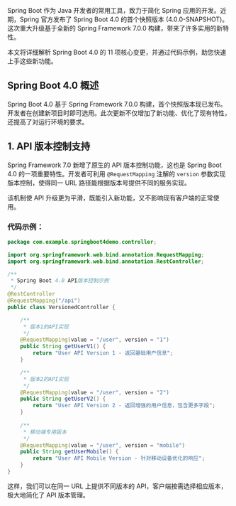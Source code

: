 Spring Boot 作为 Java 开发者的常用工具，致力于简化 Spring 应用的开发。近期，Spring 官方发布了 Spring Boot 4.0 的首个快照版本 (4.0.0-SNAPSHOT)。这次重大升级基于全新的 Spring Framework 7.0.0 构建，带来了许多实用的新特性。

本文将详细解析 Spring Boot 4.0 的 11 项核心变更，并通过代码示例，助您快速上手这些新功能。

## Spring Boot 4.0 概述

Spring Boot 4.0 基于 Spring Framework 7.0.0 构建，首个快照版本现已发布。开发者在创建新项目时即可选用。此次更新不仅增加了新功能、优化了现有特性，还提高了对运行环境的要求。

## 1. API 版本控制支持

Spring Framework 7.0 新增了原生的 API 版本控制功能，这也是 Spring Boot 4.0 的一项重要特性。开发者可利用 `@RequestMapping` 注解的 `version` 参数实现版本控制，使得同一 URL 路径能根据版本号提供不同的服务实现。

该机制使 API 升级更为平滑，既能引入新功能，又不影响现有客户端的正常使用。

### 代码示例：

```java
package com.example.springboot4demo.controller;

import org.springframework.web.bind.annotation.RequestMapping;
import org.springframework.web.bind.annotation.RestController;

/**
 * Spring Boot 4.0 API版本控制示例
 */
@RestController
@RequestMapping("/api")
public class VersionedController {

    /**
     * 版本1的API实现
     */
    @RequestMapping(value = "/user", version = "1")
    public String getUserV1() {
        return "User API Version 1 - 返回基础用户信息";
    }

    /**
     * 版本2的API实现
     */
    @RequestMapping(value = "/user", version = "2")
    public String getUserV2() {
        return "User API Version 2 - 返回增强的用户信息，包含更多字段";
    }
    
    /**
     * 移动端专用版本
     */
    @RequestMapping(value = "/user", version = "mobile")
    public String getUserMobile() {
        return "User API Mobile Version - 针对移动设备优化的响应";
    }
}
```

这样，我们可以在同一 URL 上提供不同版本的 API，客户端按需选择相应版本，极大地简化了 API 版本管理。
